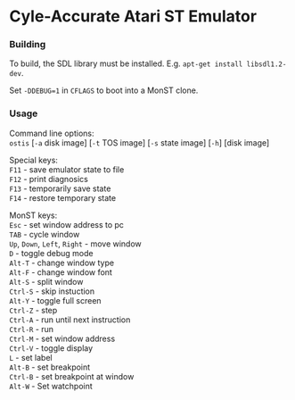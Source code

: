 # Cyle-Accurate Atari ST Emulator

### Building

To build, the SDL library must be installed.  E.g. `apt-get install libsdl1.2-dev`.

Set `-DDEBUG=1` in `CFLAGS` to boot into a MonST clone.

### Usage

Command line options:  
`ostis` [`-a` disk image] [`-t` TOS image] [`-s` state image] [`-h`] [disk image]

Special keys:  
`F11` - save emulator state to file  
`F12` - print diagnosics  
`F13` - temporarily save state  
`F14` - restore temporary state  

MonST keys:  
`Esc` - set window address to pc  
`TAB` - cycle window  
`Up`, `Down`, `Left`, `Right` - move window  
`D` - toggle debug mode  
`Alt-T` - change window type  
`Alt-F` - change window font  
`Alt-S` - split window  
`Ctrl-S` - skip instuction  
`Alt-Y` - toggle full screen  
`Ctrl-Z` - step  
`Ctrl-A` - run until next instruction  
`Ctrl-R` - run  
`Ctrl-M` - set window address  
`Ctrl-V` - toggle display  
`L` - set label  
`Alt-B` - set breakpoint  
`Ctrl-B` - set breakpoint at window  
`Alt-W` - Set watchpoint  
